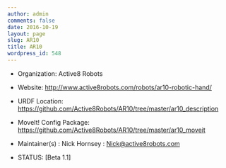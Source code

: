 ```yaml
---
author: admin
comments: false
date: 2016-10-19
layout: page
slug: AR10
title: AR10
wordpress_id: 548
---
```



	
  * Organization: Active8 Robots

	
  * Website: http://www.active8robots.com/robots/ar10-robotic-hand/
  
  
  * URDF Location: https://github.com/Active8Robots/AR10/tree/master/ar10_description

	
  * MoveIt! Config Package: https://github.com/Active8Robots/AR10/tree/master/ar10_moveit

	
  * Maintainer(s) : Nick Hornsey : Nick@active8robots.com

	
  * STATUS: [Beta 1.1]


